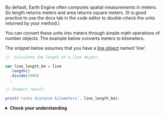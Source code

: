 By default, Earth Engine often computes spatial measurements in meters. So length returns meters and area returns square meters. (It is good practice to use the docs tab in the code editor to double-check the units returned by your method.)  

You can convert these units into meters through simple math operations of number objects. The example below converts meters to kilometers.   

The snippet below assumes that you have a [line object](constructLineGeometry.md) named 'line'.  

```js
//  Calculate the length of a line object.

var line_length_km = line
  .length()
  .divide(1000)                   
  ;

// Inspect result.  

print('route distance kilometers', line_length_km);

```   

<details>
<summary><b>Check your understanding</b></summary>
<br>
<li>How would you convert meters to miles?<br>
<br>
</details>
